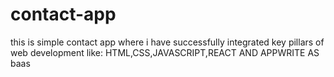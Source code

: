 # contact-app
this is simple contact app where i have successfully integrated key pillars of web development like: HTML,CSS,JAVASCRIPT,REACT AND APPWRITE AS baas
